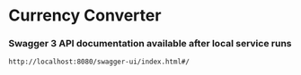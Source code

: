 # Currency Converter


### Swagger 3 API documentation available after local service runs
    http://localhost:8080/swagger-ui/index.html#/


